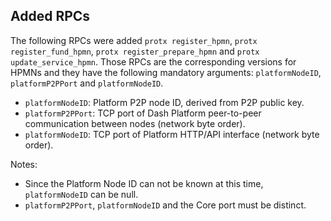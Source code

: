 Added RPCs
--------

The following RPCs were added `protx register_hpmn`, `protx register_fund_hpmn`, `protx register_prepare_hpmn` and `protx update_service_hpmn`. 
Those RPCs are the corresponding versions for HPMNs and they have the following mandatory arguments: `platformNodeID`, `platformP2PPort` and `platformNodeID`.

- `platformNodeID`: Platform P2P node ID, derived from P2P public key.
- `platformP2PPort`: TCP port of Dash Platform peer-to-peer communication between nodes (network byte order).
- `platformNodeID`: TCP port of Platform HTTP/API interface (network byte order).

Notes:
- Since the Platform Node ID can not be known at this time, `platformNodeID` can be null.
- `platformP2PPort`, `platformNodeID` and the Core port must be distinct.